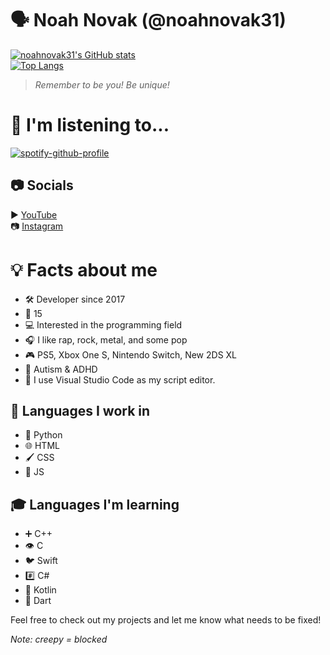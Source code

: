 # 🗣 Noah Novak (@noahnovak31)  

[![noahnovak31's GitHub stats](https://github-readme-stats.vercel.app/api?username=noahnovak31&show_icons=true&theme=dark)](https://github.com/anuraghazra/github-readme-stats)  
[![Top Langs](https://github-readme-stats.vercel.app/api/top-langs/?username=noahnovak31&show_icons=true&theme=dark&layout=donut)](https://github.com/anuraghazra/github-readme-stats)  

> *Remember to be you! Be unique!*  

# 🎵 I'm listening to...  
[![spotify-github-profile](https://spotify-github-profile.vercel.app/api/view?uid=31ctm5gjbetz65txcmoh6whfubgq&cover_image=true&theme=novatorem&show_offline=true&background_color=212121&interchange=false&bar_color_cover=true&bar_color=484242)](https://spotify-github-profile.vercel.app/api/view?uid=31ctm5gjbetz65txcmoh6whfubgq&redirect=true)  
   

## 📷 Socials  
▶ [YouTube](https://youtube.com/@noahnovak31)  
📷 [Instagram](https://instagram.com/noahrnovak)

# 💡 Facts about me  
- 🛠 Developer since 2017  
- 🔢 15  
- 💻 Interested in the programming field  
- 🎧 I like rap, rock, metal, and some pop  
- 🎮 PS5, Xbox One S, Nintendo Switch, New 2DS XL
- 🧠 Autism & ADHD  
- 📜 I use Visual Studio Code as my script editor.  

## 💬 Languages I work in  
- 🐍 Python  
- 🌐 HTML  
- 🖌 CSS  
- 📜 JS  

## 🎓 Languages I'm learning  
- ➕ C++  
- 👁 C  
- 🐦 Swift  
- #️⃣ C#  
- 🤖 Kotlin  
- 🎯 Dart  

Feel free to check out my projects and let me know what needs to be fixed! 

*Note: creepy = blocked*  
